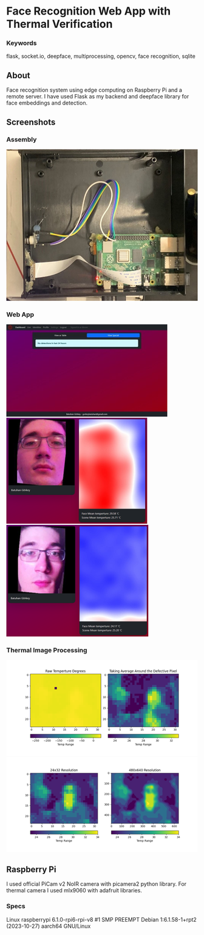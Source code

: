 # Face Recognition Web App with Thermal Verification


### Keywords
flask, socket.io, deepface, multiprocessing, opencv, face recognition, sqlite

## About
Face recognition system using edge computing on Raspberry Pi and a remote server. I have used Flask as my backend and deepface library for face embeddings and detection.

## Screenshots
### Assembly
![](imgs/Picture2.png)
### Web App
![](imgs/Picture5.png)
![](imgs/Picture6.png)
![](imgs/Picture7.png)
### Thermal Image Processing
![](imgs/Picture3.png)
![](imgs/Picture4.png)

## Raspberry Pi
I used official PiCam v2 NoIR camera with picamera2 python library. For thermal camera I used mlx9060 with adafruit libraries.

### Specs

Linux raspberrypi 6.1.0-rpi6-rpi-v8 #1 SMP PREEMPT Debian 1:6.1.58-1+rpt2 (2023-10-27) aarch64 GNU/Linux

